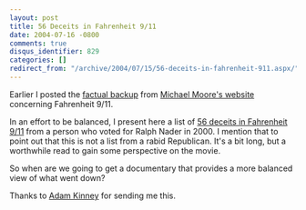 ```yaml
---
layout: post
title: 56 Deceits in Fahrenheit 9/11
date: 2004-07-16 -0800
comments: true
disqus_identifier: 829
categories: []
redirect_from: "/archive/2004/07/15/56-deceits-in-fahrenheit-911.aspx/"
---
```


Earlier I posted the [factual
backup](https://haacked.com/archive/2004/07/12/806.aspx) from [Michael
Moore's website](http://www.michaelmoore.com/) concerning Fahrenheit
9/11.

In an effort to be balanced, I present here a list of [56 deceits in
Fahrenheit
9/11](http://www.davekopel.com/Terror/Fiftysix-Deceits-in-Fahrenheit-911.htm)
from a person who voted for Ralph Nader in 2000. I mention that to point
out that this is not a list from a rabid Republican. It's a bit long,
but a worthwhile read to gain some perspective on the movie.

So when are we going to get a documentary that provides a more balanced
view of what went down?

Thanks to [Adam Kinney](http://www.adamkinney.com/) for sending me this.

